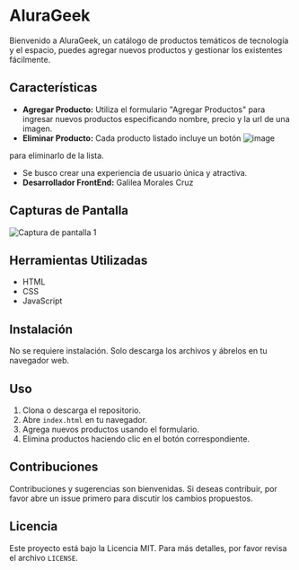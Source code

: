 # AluraGeek

Bienvenido a AluraGeek, un catálogo de productos temáticos de tecnología y el espacio, puedes agregar nuevos productos y gestionar los existentes fácilmente.

## Características

- **Agregar Producto:** Utiliza el formulario "Agregar Productos" para ingresar nuevos productos especificando nombre, precio y la url de una imagen.
- **Eliminar Producto:** Cada producto listado incluye un botón ![image](https://github.com/user-attachments/assets/a4abf341-6ce5-4bee-aeb7-eeb39978528e)

 para eliminarlo de la lista.
-  Se busco crear una experiencia de usuario única y atractiva.
- **Desarrollador FrontEnd:** Galilea Morales Cruz

## Capturas de Pantalla

![Captura de pantalla 1](https://drive.google.com/file/d/1G_FYad7bkoVvlmRUBAoFFaNkJRFi8SHJ/view?usp=sharing)

## Herramientas Utilizadas

- HTML
- CSS
- JavaScript

## Instalación

No se requiere instalación. Solo descarga los archivos y ábrelos en tu navegador web.

## Uso

1. Clona o descarga el repositorio.
2. Abre `index.html` en tu navegador.
3. Agrega nuevos productos usando el formulario.
4. Elimina productos haciendo clic en el botón correspondiente.

## Contribuciones

Contribuciones y sugerencias son bienvenidas. Si deseas contribuir, por favor abre un issue primero para discutir los cambios propuestos.

## Licencia

Este proyecto está bajo la Licencia MIT. Para más detalles, por favor revisa el archivo `LICENSE`.
